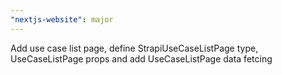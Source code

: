 ```yaml
---
"nextjs-website": major
---
```


Add use case list page, define StrapiUseCaseListPage type, UseCaseListPage props and add UseCaseListPage data fetcing
